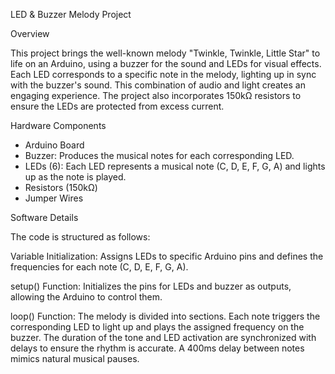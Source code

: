 LED & Buzzer Melody Project

Overview

This project brings the well-known melody "Twinkle, Twinkle, Little Star" to life on an Arduino, using a buzzer for the sound and LEDs for visual effects. Each LED corresponds to a specific note in the melody, lighting up in sync with the buzzer's sound. This combination of audio and light creates an engaging experience. The project also incorporates 150kΩ resistors to ensure the LEDs are protected from excess current.

Hardware Components

- Arduino Board
- Buzzer: Produces the musical notes for each corresponding LED.
- LEDs (6): Each LED represents a musical note (C, D, E, F, G, A) and lights up as the note is played.
- Resistors (150kΩ)
- Jumper Wires

Software Details

The code is structured as follows:

Variable Initialization: Assigns LEDs to specific Arduino pins and defines the frequencies for each note (C, D, E, F, G, A).

setup() Function: Initializes the pins for LEDs and buzzer as outputs, allowing the Arduino to control them.

loop() Function: The melody is divided into sections. Each note triggers the corresponding LED to light up and plays the assigned frequency on the buzzer. The duration of the tone and LED activation are synchronized with delays to ensure the rhythm is accurate. A 400ms delay between notes mimics natural musical pauses.
